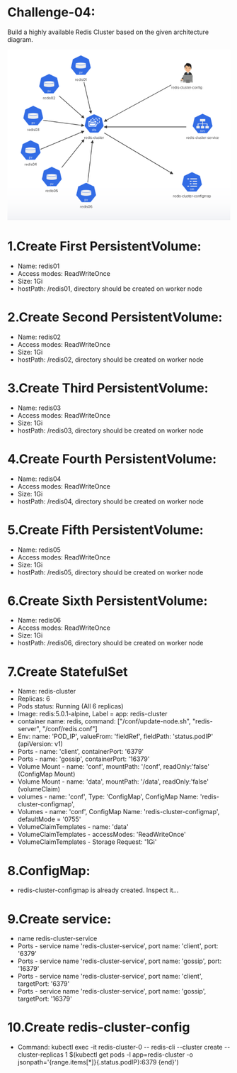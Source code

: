 # Challenge-04:

  Build a highly available Redis Cluster based on the given architecture diagram.

  <img src="../challenge-04.png" alt="">

# 1.Create First PersistentVolume: 
- Name: redis01
- Access modes: ReadWriteOnce
- Size: 1Gi
- hostPath: /redis01, directory should be created on worker node

# 2.Create Second PersistentVolume: 
- Name: redis02
- Access modes: ReadWriteOnce
- Size: 1Gi
- hostPath: /redis02, directory should be created on worker node

# 3.Create Third PersistentVolume: 
- Name: redis03
- Access modes: ReadWriteOnce
- Size: 1Gi
- hostPath: /redis03, directory should be created on worker node

# 4.Create Fourth PersistentVolume: 
- Name: redis04
- Access modes: ReadWriteOnce
- Size: 1Gi
- hostPath: /redis04, directory should be created on worker node

# 5.Create Fifth PersistentVolume:
- Name: redis05
- Access modes: ReadWriteOnce
- Size: 1Gi
- hostPath: /redis05, directory should be created on worker node

# 6.Create Sixth PersistentVolume: 
- Name: redis06
- Access modes: ReadWriteOnce
- Size: 1Gi
- hostPath: /redis06, directory should be created on worker node

# 7.Create StatefulSet 
- Name: redis-cluster
- Replicas: 6
- Pods status: Running (All 6 replicas)
- Image: redis:5.0.1-alpine, Label = app: redis-cluster
- container name: redis, command: ["/conf/update-node.sh", "redis-server", "/conf/redis.conf"]
- Env: name: 'POD_IP', valueFrom: 'fieldRef', fieldPath: 'status.podIP' (apiVersion: v1)
- Ports - name: 'client', containerPort: '6379'
- Ports - name: 'gossip', containerPort: '16379'
- Volume Mount - name: 'conf', mountPath: '/conf', readOnly:'false' (ConfigMap Mount)
- Volume Mount - name: 'data', mountPath: '/data', readOnly:'false' (volumeClaim)
- volumes - name: 'conf', Type: 'ConfigMap', ConfigMap Name: 'redis-cluster-configmap',
- Volumes - name: 'conf', ConfigMap Name: 'redis-cluster-configmap', defaultMode = '0755'
- VolumeClaimTemplates - name: 'data'
- VolumeClaimTemplates - accessModes: 'ReadWriteOnce'
- VolumeClaimTemplates - Storage Request: '1Gi'

# 8.ConfigMap: 
- redis-cluster-configmap is already created. Inspect it…

# 9.Create service: 
- name  redis-cluster-service
- Ports - service name 'redis-cluster-service', port name: 'client', port: '6379'
- Ports - service name 'redis-cluster-service', port name: 'gossip', port: '16379'
- Ports - service name 'redis-cluster-service', port name: 'client', targetPort: '6379'
- Ports - service name 'redis-cluster-service', port name: 'gossip', targetPort: '16379'

# 10.Create redis-cluster-config
- Command: kubectl exec -it redis-cluster-0 -- redis-cli --cluster create --cluster-replicas 1 $(kubectl get pods -l app=redis-cluster -o jsonpath='{range.items[*]}{.status.podIP}:6379 {end}')
